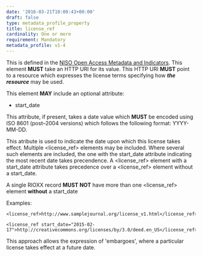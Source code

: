 ```yaml
---
date: '2016-03-21T10:00:43+00:00'
draft: false
type: metadata_profile_property
title: license_ref
cardinality: One or more
requirement: Mandatory
metadata_profile: v1-4
---
```

This is defined in the [NISO Open Access Metadata and Indicators](http://www.niso.org/workrooms/oami/). This element **MUST** take an HTTP URI for its value. This HTTP URI **MUST** point to a resource which expresses the license terms specifying how ***the resource*** may be used.

This element **MAY** include an optional attribute:

* start_date

This attribute, if present, takes a date value which **MUST** be encoded using ISO 8601 (post&#8211;2004 versions) which follows the following format: YYYY-MM-DD.

This atribute is used to indicate the date upon which this license takes effect. Multiple &lt;license_ref&gt; elements may be included. Where several such elements are included, the one with the start_date attribute indicating the most recent date takes precendence.
A &lt;license_ref&gt; element with a start_date attribute takes precedence over a &lt;license_ref&gt; element without a start_date.

A single RIOXX record **MUST NOT** have more than one &lt;license_ref&gt; element **without** a start_date

Examples:

    <license_ref>http://www.samplejournal.org/license_v1.html</license_ref>
    
    <license_ref start_date="2015-02-17">http://creativecommons.org/licenses/by/3.0/deed.en_US</license_ref>


This approach allows the expression of &#39;embargoes&#39;, where a particular license takes effect at a future date.
